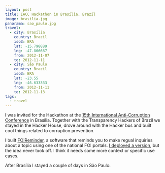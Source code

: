 ```yaml
---
layout: post
title: IACC Hackathon in Brasília, Brazil
image: brasilia.jpg
panorama: sao_paulo.jpg
travel:
  - city: Brasília
    country: Brazil
    iso3: BRA
    lat: -15.798889
    lng: -47.866667
    from: 2012-11-07
    to: 2012-11-11
  - city: São Paulo
    country: Brazil
    iso3: BRA
    lat: -23.55
    lng: -46.633333
    from: 2012-11-11
    to: 2012-11-13
tags:
  - travel
---
```


I was invited for the Hackathon at the [15th International Anti-Corruption Conference](http://15iacc.org/) in Brasília. Together with the Transparency Hackers of Brazil we stayed in the Hacker House, drove around with the Hacker bus and built cool things related to corruption prevention.

I built [FOIReminder](https://github.com/stefanw/foireminder), a software that reminds you to make regual inquiries about a topic using one of the national FOI portals. [I deployed a version](http://foireminder.fragdenstaat.de/), but the idea never took off. I think it needs some more context or specific use cases.

After Brasília I stayed a couple of days in São Paulo.